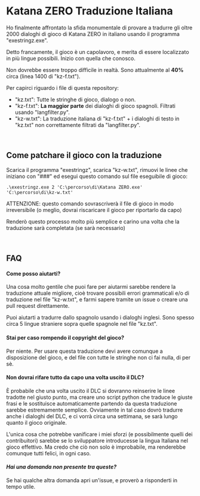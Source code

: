 # Katana ZERO Traduzione Italiana
Ho finalmente affrontato la sfida monumentale di provare a tradurre gli oltre 2000 dialoghi di gioco di Katana ZERO in italiano usando il programma "exestringz.exe".

Detto francamente, il gioco è un capolavoro, e merita di essere localizzato in più lingue possibili. Inizio con quella che conosco.

Non dovrebbe essere troppo difficile in realtà. Sono attualmente al **40%** circa (linea 1400 di "kz-f.txt").

Per capirci riguardo i file di questa repository:
- "kz.txt": Tutte le stringhe di gioco, dialogo o non.
- "kz-f.txt": **La maggior parte** dei dialoghi di gioco spagnoli. Filtrati usando "langfilter.py".
- "kz-w.txt": La traduzione italiana di "kz-f.txt" + i dialoghi di testo in "kz.txt" non correttamente filtrati da "langfilter.py".

&nbsp;
## Come patchare il gioco con la traduzione
Scarica il programma "exestringz", scarica "kz-w.txt", rimuovi le linee che iniziano con "###" ed esegui questo comando sul file eseguibile di gioco:
```
.\exestringz.exe 2 'C:\percorso\di\Katana ZERO.exe' 'C:\percorso\di\kz-w.txt'
```
ATTENZIONE: questo comando sovrascriverà il file di gioco in modo irreversibile (o meglio, dovrai riscaricare il gioco per riportarlo da capo)

Renderò questo processo molto più semplice e carino una volta che la traduzione sarà completata (se sarà necessario)

&nbsp;
## FAQ
#### Come posso aiutarti?
Una cosa molto gentile che puoi fare per aiutarmi sarebbe rendere la traduzione attuale migliore, cioè trovare possibili errori grammaticali e/o di traduzione nel file "kz-w.txt", e farmi sapere tramite un issue o creare una pull request direttamente.

Puoi aiutarti a tradurre dallo spagnolo usando i dialoghi inglesi. Sono spesso circa 5 lingue straniere sopra quelle spagnole nel file "kz.txt".

#### Stai per caso rompendo il copyright del gioco?
Per niente. Per usare questa traduzione devi avere comunque a disposizione del gioco, e del file con tutte le stringhe non ci fai nulla, di per sè.

#### Non dovrai rifare tutto da capo una volta uscito il DLC?
È probabile che una volta uscito il DLC si dovranno reinserire le linee tradotte nel giusto punto, ma creare uno script python che traduce le giuste frasi e le sostituisce automaticamente partendo da questa traduzione sarebbe estremamente semplice. Ovviamente in tal caso dovrò tradurre anche i dialoghi del DLC, e ci vorrà circa una settimana, se sarà lungo quanto il gioco originale.

L'unica cosa che potrebbe vanificare i miei sforzi (e possibilmente quelli dei contribuitori) sarebbe se lo sviluppatore introducesse la lingua Italiana nel gioco effettivo. Ma credo che ciò non solo è improbabile, ma renderebbe comunque tutti felici, in ogni caso.

#### *Hai una domanda non presente tra queste?*
Se hai qualche altra domanda apri un'issue, e proverò a risponderti in tempo utile.
